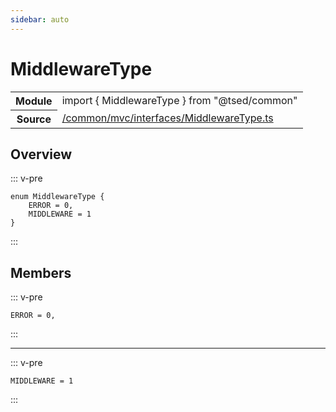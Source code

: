 ```yaml
---
sidebar: auto
---
```

# MiddlewareType <Badge text="Enum" type="enum"/>
<!-- Summary -->
<section class="symbol-info"><table class="is-full-width"><tbody><tr><th>Module</th><td><div class="lang-typescript"><span class="token keyword">import</span> { MiddlewareType }&nbsp;<span class="token keyword">from</span>&nbsp;<span class="token string">"@tsed/common"</span></div></td></tr><tr><th>Source</th><td><a href="https://github.com/Romakita/ts-express-decorators/blob/v4.30.0/src//common/mvc/interfaces/MiddlewareType.ts#L0-L0">/common/mvc/interfaces/MiddlewareType.ts</a></td></tr></tbody></table></section>

<!-- Overview -->
## Overview


::: v-pre
<pre><code class="typescript-lang "><span class="token keyword">enum</span> MiddlewareType <span class="token punctuation">{</span>
    ERROR<span class="token punctuation"> = </span>0<span class="token punctuation">,</span>
    MIDDLEWARE<span class="token punctuation"> = </span>1
<span class="token punctuation">}</span></code></pre>
:::


<!-- Members -->




## Members


<div class="method-overview">
::: v-pre
<pre><code class="typescript-lang ">ERROR<span class="token punctuation"> = </span>0<span class="token punctuation">,</span></code></pre>
:::
</div>




***



<div class="method-overview">
::: v-pre
<pre><code class="typescript-lang ">MIDDLEWARE<span class="token punctuation"> = </span>1</code></pre>
:::
</div>